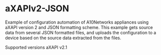 # aXAPIv2-JSON
Example of configuration automation of A10Networks appliances using aXAPI version 2 and JSON formatting scheme. This example gets source data from several JSON formatted files, and uploads the configuration to a device based on the source data extracted from the files.

Supported versions aXAPI v2.1
